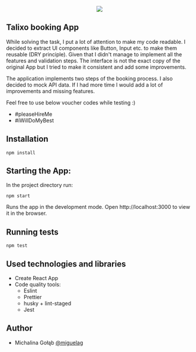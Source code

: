 <p align="center" >
    <img src="https://user-images.githubusercontent.com/35661234/57802376-17b2d700-7756-11e9-8312-8fa55dc8092d.png">
</p>

## Talixo booking App

While solving the task, I put a lot of attention to make my code readable.
I decided to extract UI components like Button, Input etc. to make them reusable (DRY principle). Given that I didn't manage to implement all the features and validation steps. The interface is not the exact copy of the original App but I tried to make it consistent and add some improvements.

The application implements two steps of the booking process. I also decided to mock API data. If I had more time I would add a lot of improvements and missing features.

Feel free to use below voucher codes while testing :)

-  #pleaseHireMe
-  #iWillDoMyBest

## Installation

```
npm install
```

## Starting the App:

In the project directory run:

```
npm start
```

Runs the app in the development mode.
Open http://localhost:3000 to view it in the browser.

## Running tests

```
npm test
```

## Used technologies and libraries

-  Create React App
-  Code quality tools:
   -  Eslint
   -  Prettier
   -  husky + lint-staged
   -  Jest

## Author

-  Michalina Gołąb [@miguelag](https://twitter.com/miguelagol)
